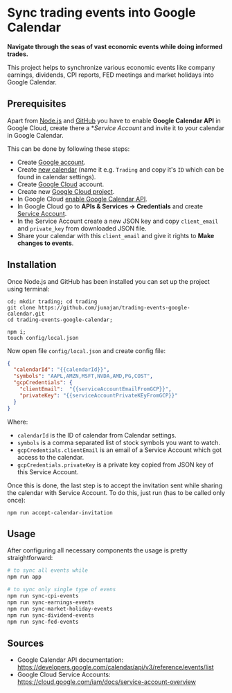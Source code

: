 # Sync trading events into Google Calendar

**Navigate through the seas of vast economic events while doing informed trades.**

This project helps to synchronize various economic events like company earnings, dividends, CPI reports, FED meetings and market holidays into Google Calendar.

## Prerequisites

Apart from [Node.js](https://nodejs.org/en/learn/getting-started/how-to-install-nodejs) and [GitHub](https://github.com/git-guides/install-git) you have to
enable **Google Calendar API** in Google Cloud, create there a **Service Account* and invite it to your calendar in Google Calendar.

This can be done by following these steps:
 - Create [Google account](https://www.google.com/).
 - Create [new calendar](https://support.google.com/calendar/answer/37095?hl=en) (name it e.g. `Trading` and copy it's `ID` which can be found in calendar settings).
 - Create [Google Cloud](https://cloud.google.com/) account.
 - Create new [Google Cloud project](https://developers.google.com/workspace/guides/create-project).
 - In Google Cloud [enable Google Calendar API](https://support.google.com/googleapi/answer/6158841?hl=en).
 - In Google Cloud go to **APIs & Services -> Credentials** and create [Service Account](https://cloud.google.com/iam/docs/service-accounts-create).
 - In the Service Account create a new JSON key and copy `client_email` and `private_key` from downloaded JSON file.
 - Share your calendar with this `client_email` and give it rights to **Make changes to events**.

## Installation

Once Node.js and GitHub has been installed you can set up the project using terminal:
```
cd; mkdir trading; cd trading
git clone https://github.com/junajan/trading-events-google-calendar.git
cd trading-events-google-calendar;

npm i;
touch config/local.json
```

Now open file `config/local.json` and create config file:
```json
{
  "calendarId": "{{calendarId}}",
  "symbols": "AAPL,AMZN,MSFT,NVDA,AMD,PG,COST",
  "gcpCredentials": {
    "clientEmail":  "{{serviceAccountEmailFromGCP}}",
    "privateKey": "{{serviceAccountPrivateKEyFromGCP}}"
  }
}
```

Where:
 - `calendarId` is the ID of calendar from Calendar settings.
 - `symbols` is a comma separated list of stock symbols you want to watch.
 - `gcpCredentials.clientEmail` is an email of a Service Account which got access to the calendar.
 - `gcpCredentials.privateKey` is a private key copied from JSON key of this Service Account.

Once this is done, the last step is to accept the invitation sent while sharing the calendar with Service Account.
To do this, just run (has to be called only once):
```
npm run accept-calendar-invitation
```

## Usage

After configuring all necessary components the usage is pretty straightforward:

```bash
# to sync all events while
npm run app

# to sync only single type of evens
npm run sync-cpi-events
npm run sync-earnings-events
npm run sync-market-holiday-events
npm run sync-dividend-events
npm run sync-fed-events
```

## Sources
 - Google Calendar API documentation: https://developers.google.com/calendar/api/v3/reference/events/list
 - Google Cloud Service Accounts: https://cloud.google.com/iam/docs/service-account-overview
